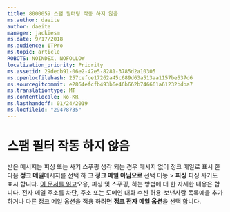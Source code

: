 ```yaml
---
title: 8000059 스팸 필터링 작동 하지 않음
ms.author: daeite
author: daeite
manager: jackiesm
ms.date: 9/17/2018
ms.audience: ITPro
ms.topic: article
ROBOTS: NOINDEX, NOFOLLOW
localization_priority: Priority
ms.assetid: 29dedb91-06e2-42e5-8281-3785d2a10305
ms.openlocfilehash: 257cefce17262a45c689d63a513aa1157be537d6
ms.sourcegitcommit: e2864efcfb493b6e46b662b746661a61232bdba7
ms.translationtype: MT
ms.contentlocale: ko-KR
ms.lasthandoff: 01/24/2019
ms.locfileid: "29478735"
---
```

# <a name="spam-filter-not-working"></a>스팸 필터 작동 하지 않음

받은 메시지는 피싱 또는 사기 스푸핑 생각 되는 경우 메시지 없이 정크 메일로 표시 한 다음 **정크 메일**메시지를 선택 하 고 **정크 메일 아님으로** 선택 이동 \> **피싱** 피싱 사기도 표시 합니다. [이 문서를 읽고](https://support.office.com/article/0d882ea5-eedc-4bed-aebc-079ffa1105a3)오용, 피싱 및 스푸핑, 하는 방법에 대 한 자세한 내용은 합니다. 전자 메일 주소를 차단, 주소 또는 도메인 대화 수신 허용-보낸사람 목록에을 추가 하거나 다른 정크 메일 옵션을 적용 하려면 **정크 전자 메일 옵션**을 선택 합니다. 
  

